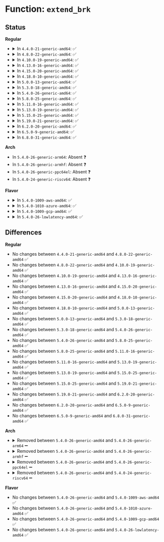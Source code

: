 # Function: <code>extend_brk</code>

## Status
<b>Regular</b>
<ul>
<li>
<details>
<summary>In <code>4.4.0-21-generic-amd64</code>: ✅</summary>

```c
void * extend_brk(size_t size, size_t align)
```

```json
{
  "name": "extend_brk",
  "collision_type": "Unique Global",
  "inline_type": "No",
  "funcs": [
    {
      "addr": 18446744071594990869,
      "name": "extend_brk",
      "external": true,
      "loc": "arch/x86/kernel/setup.c:264",
      "file": "arch/x86/kernel/setup.c",
      "inline": "seen, unknown",
      "caller_inline": [],
      "caller_func": [
        "arch/x86/xen/enlighten.c:xen_hvm_init_shared_info",
        "arch/x86/mm/init.c:early_alloc_pgt_buf",
        "drivers/firmware/dmi_scan.c:dmi_string",
        "drivers/firmware/dmi_scan.c:dmi_decode",
        "drivers/firmware/dmi_scan.c:dmi_decode",
        "drivers/firmware/dmi_scan.c:dmi_decode",
        "drivers/firmware/dmi_scan.c:dmi_decode",
        "drivers/firmware/dmi_scan.c:dmi_decode",
        "drivers/firmware/dmi_scan.c:dmi_decode",
        "drivers/firmware/dmi_scan.c:dmi_memdev_walk"
      ]
    }
  ],
  "symbols": [
    {
      "addr": 18446744071594990869,
      "name": "extend_brk",
      "section": ".init.text",
      "bind": "STB_GLOBAL",
      "size": 79
    }
  ]
}
```
</details>
</li>
<li>
<details>
<summary>In <code>4.8.0-22-generic-amd64</code>: ✅</summary>

```c
void * extend_brk(size_t size, size_t align)
```

```json
{
  "name": "extend_brk",
  "collision_type": "Unique Global",
  "inline_type": "No",
  "funcs": [
    {
      "addr": 18446744071595154308,
      "name": "extend_brk",
      "external": true,
      "loc": "arch/x86/kernel/setup.c:266",
      "file": "arch/x86/kernel/setup.c",
      "inline": "seen, unknown",
      "caller_inline": [],
      "caller_func": [
        "arch/x86/xen/enlighten.c:xen_hvm_init_shared_info",
        "arch/x86/mm/init.c:early_alloc_pgt_buf",
        "drivers/firmware/dmi_scan.c:dmi_decode",
        "drivers/firmware/dmi_scan.c:dmi_decode",
        "drivers/firmware/dmi_scan.c:dmi_decode",
        "drivers/firmware/dmi_scan.c:dmi_decode",
        "drivers/firmware/dmi_scan.c:dmi_decode",
        "drivers/firmware/dmi_scan.c:dmi_memdev_walk",
        "drivers/firmware/dmi_scan.c:dmi_string"
      ]
    }
  ],
  "symbols": [
    {
      "addr": 18446744071595154308,
      "name": "extend_brk",
      "section": ".init.text",
      "bind": "STB_GLOBAL",
      "size": 76
    }
  ]
}
```
</details>
</li>
<li>
<details>
<summary>In <code>4.10.0-19-generic-amd64</code>: ✅</summary>

```c
void * extend_brk(size_t size, size_t align)
```

```json
{
  "name": "extend_brk",
  "collision_type": "Unique Global",
  "inline_type": "No",
  "funcs": [
    {
      "addr": 18446744071595396936,
      "name": "extend_brk",
      "external": true,
      "loc": "arch/x86/kernel/setup.c:266",
      "file": "arch/x86/kernel/setup.c",
      "inline": "seen, unknown",
      "caller_inline": [],
      "caller_func": [
        "arch/x86/xen/enlighten.c:xen_hvm_init_shared_info",
        "arch/x86/mm/init.c:early_alloc_pgt_buf",
        "drivers/firmware/dmi_scan.c:dmi_decode",
        "drivers/firmware/dmi_scan.c:dmi_decode",
        "drivers/firmware/dmi_scan.c:dmi_decode",
        "drivers/firmware/dmi_scan.c:dmi_decode",
        "drivers/firmware/dmi_scan.c:dmi_decode",
        "drivers/firmware/dmi_scan.c:dmi_memdev_walk",
        "drivers/firmware/dmi_scan.c:dmi_string"
      ]
    }
  ],
  "symbols": [
    {
      "addr": 18446744071595396936,
      "name": "extend_brk",
      "section": ".init.text",
      "bind": "STB_GLOBAL",
      "size": 76
    }
  ]
}
```
</details>
</li>
<li>
<details>
<summary>In <code>4.13.0-16-generic-amd64</code>: ✅</summary>

```c
void * extend_brk(size_t size, size_t align)
```

```json
{
  "name": "extend_brk",
  "collision_type": "Unique Global",
  "inline_type": "No",
  "funcs": [
    {
      "addr": 18446744071596316307,
      "name": "extend_brk",
      "external": true,
      "loc": "arch/x86/kernel/setup.c:270",
      "file": "arch/x86/kernel/setup.c",
      "inline": "seen, unknown",
      "caller_inline": [],
      "caller_func": [
        "arch/x86/mm/init.c:early_alloc_pgt_buf",
        "drivers/firmware/dmi_scan.c:dmi_decode",
        "drivers/firmware/dmi_scan.c:dmi_decode",
        "drivers/firmware/dmi_scan.c:dmi_decode",
        "drivers/firmware/dmi_scan.c:dmi_decode",
        "drivers/firmware/dmi_scan.c:dmi_decode",
        "drivers/firmware/dmi_scan.c:dmi_memdev_walk",
        "drivers/firmware/dmi_scan.c:dmi_save_dev_pciaddr",
        "drivers/firmware/dmi_scan.c:dmi_string"
      ]
    }
  ],
  "symbols": [
    {
      "addr": 18446744071596316307,
      "name": "extend_brk",
      "section": ".init.text",
      "bind": "STB_GLOBAL",
      "size": 81
    }
  ]
}
```
</details>
</li>
<li>
<details>
<summary>In <code>4.15.0-20-generic-amd64</code>: ✅</summary>

```c
void * extend_brk(size_t size, size_t align)
```

```json
{
  "name": "extend_brk",
  "collision_type": "Unique Global",
  "inline_type": "No",
  "funcs": [
    {
      "addr": 18446744071602635229,
      "name": "extend_brk",
      "external": true,
      "loc": "arch/x86/kernel/setup.c:255",
      "file": "arch/x86/kernel/setup.c",
      "inline": "seen, unknown",
      "caller_inline": [],
      "caller_func": [
        "arch/x86/mm/init.c:early_alloc_pgt_buf",
        "drivers/firmware/dmi_scan.c:dmi_decode",
        "drivers/firmware/dmi_scan.c:dmi_decode",
        "drivers/firmware/dmi_scan.c:dmi_decode",
        "drivers/firmware/dmi_scan.c:dmi_decode",
        "drivers/firmware/dmi_scan.c:dmi_decode",
        "drivers/firmware/dmi_scan.c:dmi_memdev_walk",
        "drivers/firmware/dmi_scan.c:dmi_save_dev_pciaddr",
        "drivers/firmware/dmi_scan.c:dmi_string"
      ]
    }
  ],
  "symbols": [
    {
      "addr": 18446744071602635229,
      "name": "extend_brk",
      "section": ".init.text",
      "bind": "STB_GLOBAL",
      "size": 81
    }
  ]
}
```
</details>
</li>
<li>
<details>
<summary>In <code>4.18.0-10-generic-amd64</code>: ✅</summary>

```c
void * extend_brk(size_t size, size_t align)
```

```json
{
  "name": "extend_brk",
  "collision_type": "Unique Global",
  "inline_type": "No",
  "funcs": [
    {
      "addr": 18446744071602804853,
      "name": "extend_brk",
      "external": true,
      "loc": "arch/x86/kernel/setup.c:253",
      "file": "arch/x86/kernel/setup.c",
      "inline": "seen, unknown",
      "caller_inline": [],
      "caller_func": [
        "arch/x86/mm/init.c:early_alloc_pgt_buf",
        "drivers/firmware/dmi_scan.c:dmi_decode",
        "drivers/firmware/dmi_scan.c:dmi_decode",
        "drivers/firmware/dmi_scan.c:dmi_decode",
        "drivers/firmware/dmi_scan.c:dmi_decode",
        "drivers/firmware/dmi_scan.c:dmi_decode",
        "drivers/firmware/dmi_scan.c:dmi_memdev_walk",
        "drivers/firmware/dmi_scan.c:dmi_save_dev_pciaddr",
        "drivers/firmware/dmi_scan.c:dmi_save_one_device",
        "drivers/firmware/dmi_scan.c:dmi_string"
      ]
    }
  ],
  "symbols": [
    {
      "addr": 18446744071602804853,
      "name": "extend_brk",
      "section": ".init.text",
      "bind": "STB_GLOBAL",
      "size": 81
    }
  ]
}
```
</details>
</li>
<li>
<details>
<summary>In <code>5.0.0-13-generic-amd64</code>: ✅</summary>

```c
void * extend_brk(size_t size, size_t align)
```

```json
{
  "name": "extend_brk",
  "collision_type": "Unique Global",
  "inline_type": "No",
  "funcs": [
    {
      "addr": 18446744071604599897,
      "name": "extend_brk",
      "external": true,
      "loc": "arch/x86/kernel/setup.c:253",
      "file": "arch/x86/kernel/setup.c",
      "inline": "seen, unknown",
      "caller_inline": [],
      "caller_func": [
        "arch/x86/mm/init.c:early_alloc_pgt_buf",
        "arch/x86/mm/init.c:alloc_low_pages",
        "drivers/firmware/dmi_scan.c:dmi_decode",
        "drivers/firmware/dmi_scan.c:dmi_decode",
        "drivers/firmware/dmi_scan.c:dmi_decode",
        "drivers/firmware/dmi_scan.c:dmi_decode",
        "drivers/firmware/dmi_scan.c:dmi_decode",
        "drivers/firmware/dmi_scan.c:dmi_memdev_walk",
        "drivers/firmware/dmi_scan.c:dmi_save_dev_pciaddr",
        "drivers/firmware/dmi_scan.c:dmi_save_one_device",
        "drivers/firmware/dmi_scan.c:dmi_string"
      ]
    }
  ],
  "symbols": [
    {
      "addr": 18446744071604599897,
      "name": "extend_brk",
      "section": ".init.text",
      "bind": "STB_GLOBAL",
      "size": 81
    }
  ]
}
```
</details>
</li>
<li>
<details>
<summary>In <code>5.3.0-18-generic-amd64</code>: ✅</summary>

```c
void * extend_brk(size_t size, size_t align)
```

```json
{
  "name": "extend_brk",
  "collision_type": "Unique Global",
  "inline_type": "No",
  "funcs": [
    {
      "addr": 18446744071604696164,
      "name": "extend_brk",
      "external": true,
      "loc": "arch/x86/kernel/setup.c:255",
      "file": "arch/x86/kernel/setup.c",
      "inline": "seen, unknown",
      "caller_inline": [],
      "caller_func": [
        "arch/x86/mm/init.c:early_alloc_pgt_buf",
        "arch/x86/mm/init.c:alloc_low_pages",
        "drivers/firmware/dmi_scan.c:dmi_setup",
        "drivers/firmware/dmi_scan.c:dmi_decode",
        "drivers/firmware/dmi_scan.c:dmi_decode",
        "drivers/firmware/dmi_scan.c:dmi_decode",
        "drivers/firmware/dmi_scan.c:dmi_decode",
        "drivers/firmware/dmi_scan.c:dmi_decode",
        "drivers/firmware/dmi_scan.c:dmi_save_dev_pciaddr",
        "drivers/firmware/dmi_scan.c:dmi_save_one_device",
        "drivers/firmware/dmi_scan.c:dmi_string"
      ]
    }
  ],
  "symbols": [
    {
      "addr": 18446744071604696164,
      "name": "extend_brk",
      "section": ".init.text",
      "bind": "STB_GLOBAL",
      "size": 84
    }
  ]
}
```
</details>
</li>
<li>
<details>
<summary>In <code>5.4.0-26-generic-amd64</code>: ✅</summary>

```c
void * extend_brk(size_t size, size_t align)
```

```json
{
  "name": "extend_brk",
  "collision_type": "Unique Global",
  "inline_type": "No",
  "funcs": [
    {
      "addr": 18446744071604708508,
      "name": "extend_brk",
      "external": true,
      "loc": "arch/x86/kernel/setup.c:255",
      "file": "arch/x86/kernel/setup.c",
      "inline": "seen, unknown",
      "caller_inline": [],
      "caller_func": [
        "arch/x86/mm/init.c:early_alloc_pgt_buf",
        "arch/x86/mm/init.c:alloc_low_pages",
        "drivers/firmware/dmi_scan.c:dmi_setup",
        "drivers/firmware/dmi_scan.c:dmi_decode",
        "drivers/firmware/dmi_scan.c:dmi_decode",
        "drivers/firmware/dmi_scan.c:dmi_decode",
        "drivers/firmware/dmi_scan.c:dmi_decode",
        "drivers/firmware/dmi_scan.c:dmi_decode",
        "drivers/firmware/dmi_scan.c:dmi_save_dev_pciaddr",
        "drivers/firmware/dmi_scan.c:dmi_save_one_device",
        "drivers/firmware/dmi_scan.c:dmi_string"
      ]
    }
  ],
  "symbols": [
    {
      "addr": 18446744071604708508,
      "name": "extend_brk",
      "section": ".init.text",
      "bind": "STB_GLOBAL",
      "size": 84
    }
  ]
}
```
</details>
</li>
<li>
<details>
<summary>In <code>5.8.0-25-generic-amd64</code>: ✅</summary>

```c
void * extend_brk(size_t size, size_t align)
```

```json
{
  "name": "extend_brk",
  "collision_type": "Unique Global",
  "inline_type": "No",
  "funcs": [
    {
      "addr": 18446744071609055325,
      "name": "extend_brk",
      "external": true,
      "loc": "arch/x86/kernel/setup.c:195",
      "file": "arch/x86/kernel/setup.c",
      "inline": "seen, unknown",
      "caller_inline": [],
      "caller_func": [
        "arch/x86/mm/init.c:early_alloc_pgt_buf",
        "arch/x86/mm/init.c:alloc_low_pages",
        "drivers/firmware/dmi_scan.c:dmi_setup",
        "drivers/firmware/dmi_scan.c:dmi_decode",
        "drivers/firmware/dmi_scan.c:dmi_decode",
        "drivers/firmware/dmi_scan.c:dmi_save_dev_pciaddr",
        "drivers/firmware/dmi_scan.c:dmi_save_ipmi_device",
        "drivers/firmware/dmi_scan.c:dmi_save_ipmi_device",
        "drivers/firmware/dmi_scan.c:dmi_save_one_device",
        "drivers/firmware/dmi_scan.c:dmi_save_release",
        "drivers/firmware/dmi_scan.c:dmi_string"
      ]
    }
  ],
  "symbols": [
    {
      "addr": 18446744071609055325,
      "name": "extend_brk",
      "section": ".init.text",
      "bind": "STB_GLOBAL",
      "size": 81
    }
  ]
}
```
</details>
</li>
<li>
<details>
<summary>In <code>5.11.0-16-generic-amd64</code>: ✅</summary>

```c
void * extend_brk(size_t size, size_t align)
```

```json
{
  "name": "extend_brk",
  "collision_type": "Unique Global",
  "inline_type": "No",
  "funcs": [
    {
      "addr": 18446744071612118665,
      "name": "extend_brk",
      "external": true,
      "loc": "arch/x86/kernel/setup.c:194",
      "file": "arch/x86/kernel/setup.c",
      "inline": "seen, unknown",
      "caller_inline": [],
      "caller_func": [
        "arch/x86/mm/init.c:early_alloc_pgt_buf",
        "arch/x86/mm/init.c:alloc_low_pages",
        "drivers/firmware/dmi_scan.c:dmi_setup",
        "drivers/firmware/dmi_scan.c:dmi_decode",
        "drivers/firmware/dmi_scan.c:dmi_decode",
        "drivers/firmware/dmi_scan.c:dmi_save_dev_pciaddr",
        "drivers/firmware/dmi_scan.c:dmi_save_ipmi_device",
        "drivers/firmware/dmi_scan.c:dmi_save_ipmi_device",
        "drivers/firmware/dmi_scan.c:dmi_save_one_device",
        "drivers/firmware/dmi_scan.c:dmi_save_release",
        "drivers/firmware/dmi_scan.c:dmi_string"
      ]
    }
  ],
  "symbols": [
    {
      "addr": 18446744071612118665,
      "name": "extend_brk",
      "section": ".init.text",
      "bind": "STB_GLOBAL",
      "size": 81
    }
  ]
}
```
</details>
</li>
<li>
<details>
<summary>In <code>5.13.0-19-generic-amd64</code>: ✅</summary>

```c
void * extend_brk(size_t size, size_t align)
```

```json
{
  "name": "extend_brk",
  "collision_type": "Unique Global",
  "inline_type": "No",
  "funcs": [
    {
      "addr": 18446744071614258484,
      "name": "extend_brk",
      "external": true,
      "loc": "arch/x86/kernel/setup.c:194",
      "file": "arch/x86/kernel/setup.c",
      "inline": "seen, unknown",
      "caller_inline": [],
      "caller_func": [
        "arch/x86/mm/init.c:early_alloc_pgt_buf",
        "arch/x86/mm/init.c:alloc_low_pages",
        "drivers/firmware/dmi_scan.c:dmi_setup",
        "drivers/firmware/dmi_scan.c:dmi_decode",
        "drivers/firmware/dmi_scan.c:dmi_decode",
        "drivers/firmware/dmi_scan.c:dmi_decode",
        "drivers/firmware/dmi_scan.c:dmi_decode",
        "drivers/firmware/dmi_scan.c:dmi_decode",
        "drivers/firmware/dmi_scan.c:dmi_save_dev_pciaddr",
        "drivers/firmware/dmi_scan.c:dmi_save_one_device",
        "drivers/firmware/dmi_scan.c:dmi_save_release",
        "drivers/firmware/dmi_scan.c:dmi_string"
      ]
    }
  ],
  "symbols": [
    {
      "addr": 18446744071614258484,
      "name": "extend_brk",
      "section": ".init.text",
      "bind": "STB_GLOBAL",
      "size": 81
    }
  ]
}
```
</details>
</li>
<li>
<details>
<summary>In <code>5.15.0-25-generic-amd64</code>: ✅</summary>

```c
void * extend_brk(size_t size, size_t align)
```

```json
{
  "name": "extend_brk",
  "collision_type": "Unique Global",
  "inline_type": "No",
  "funcs": [
    {
      "addr": 18446744071615179940,
      "name": "extend_brk",
      "external": true,
      "loc": "arch/x86/kernel/setup.c:196",
      "file": "arch/x86/kernel/setup.c",
      "inline": "seen, unknown",
      "caller_inline": [],
      "caller_func": [
        "arch/x86/mm/init.c:early_alloc_pgt_buf",
        "arch/x86/mm/init.c:alloc_low_pages",
        "drivers/firmware/dmi_scan.c:dmi_setup",
        "drivers/firmware/dmi_scan.c:dmi_decode",
        "drivers/firmware/dmi_scan.c:dmi_decode",
        "drivers/firmware/dmi_scan.c:dmi_decode",
        "drivers/firmware/dmi_scan.c:dmi_decode",
        "drivers/firmware/dmi_scan.c:dmi_decode",
        "drivers/firmware/dmi_scan.c:dmi_save_dev_pciaddr",
        "drivers/firmware/dmi_scan.c:dmi_save_one_device",
        "drivers/firmware/dmi_scan.c:dmi_save_release",
        "drivers/firmware/dmi_scan.c:dmi_string"
      ]
    }
  ],
  "symbols": [
    {
      "addr": 18446744071615179940,
      "name": "extend_brk",
      "section": ".init.text",
      "bind": "STB_GLOBAL",
      "size": 81
    }
  ]
}
```
</details>
</li>
<li>
<details>
<summary>In <code>5.19.0-21-generic-amd64</code>: ✅</summary>

```c
void * extend_brk(size_t size, size_t align)
```

```json
{
  "name": "extend_brk",
  "collision_type": "Unique Global",
  "inline_type": "No",
  "funcs": [
    {
      "addr": 18446744071616945997,
      "name": "extend_brk",
      "external": true,
      "loc": "arch/x86/kernel/setup.c:192",
      "file": "arch/x86/kernel/setup.c",
      "inline": "seen, unknown",
      "caller_inline": [],
      "caller_func": [
        "arch/x86/mm/init.c:early_alloc_pgt_buf",
        "arch/x86/mm/init.c:alloc_low_pages",
        "drivers/firmware/dmi_scan.c:dmi_setup",
        "drivers/firmware/dmi_scan.c:dmi_decode",
        "drivers/firmware/dmi_scan.c:dmi_decode",
        "drivers/firmware/dmi_scan.c:dmi_decode",
        "drivers/firmware/dmi_scan.c:dmi_decode",
        "drivers/firmware/dmi_scan.c:dmi_decode",
        "drivers/firmware/dmi_scan.c:dmi_save_dev_pciaddr",
        "drivers/firmware/dmi_scan.c:dmi_save_one_device",
        "drivers/firmware/dmi_scan.c:dmi_save_release",
        "drivers/firmware/dmi_scan.c:dmi_string"
      ]
    }
  ],
  "symbols": [
    {
      "addr": 18446744071616945997,
      "name": "extend_brk",
      "section": ".init.text",
      "bind": "STB_GLOBAL",
      "size": 93
    }
  ]
}
```
</details>
</li>
<li>
<details>
<summary>In <code>6.2.0-20-generic-amd64</code>: ✅</summary>

```c
void * extend_brk(size_t size, size_t align)
```

```json
{
  "name": "extend_brk",
  "collision_type": "Unique Global",
  "inline_type": "No",
  "funcs": [
    {
      "addr": 18446744071627555296,
      "name": "extend_brk",
      "external": true,
      "loc": "arch/x86/kernel/setup.c:201",
      "file": "arch/x86/kernel/setup.c",
      "inline": "seen, unknown",
      "caller_inline": [],
      "caller_func": [
        "arch/x86/mm/init.c:early_alloc_pgt_buf",
        "arch/x86/mm/init.c:alloc_low_pages",
        "drivers/firmware/dmi_scan.c:dmi_setup",
        "drivers/firmware/dmi_scan.c:dmi_decode",
        "drivers/firmware/dmi_scan.c:dmi_decode",
        "drivers/firmware/dmi_scan.c:dmi_decode",
        "drivers/firmware/dmi_scan.c:dmi_save_dev_pciaddr",
        "drivers/firmware/dmi_scan.c:dmi_save_ipmi_device",
        "drivers/firmware/dmi_scan.c:dmi_save_ipmi_device",
        "drivers/firmware/dmi_scan.c:dmi_save_one_device",
        "drivers/firmware/dmi_scan.c:dmi_save_release",
        "drivers/firmware/dmi_scan.c:dmi_string"
      ]
    }
  ],
  "symbols": [
    {
      "addr": 18446744071627555296,
      "name": "extend_brk",
      "section": ".init.text",
      "bind": "STB_GLOBAL",
      "size": 93
    }
  ]
}
```
</details>
</li>
<li>
<details>
<summary>In <code>6.5.0-9-generic-amd64</code>: ✅</summary>

```c
void * extend_brk(size_t size, size_t align)
```

```json
{
  "name": "extend_brk",
  "collision_type": "Unique Global",
  "inline_type": "No",
  "funcs": [
    {
      "addr": 18446744071619304624,
      "name": "extend_brk",
      "external": true,
      "loc": "arch/x86/kernel/setup.c:195",
      "file": "arch/x86/kernel/setup.c",
      "inline": "seen, unknown",
      "caller_inline": [],
      "caller_func": [
        "arch/x86/mm/init.c:early_alloc_pgt_buf",
        "arch/x86/mm/init.c:alloc_low_pages",
        "drivers/firmware/dmi_scan.c:dmi_setup",
        "drivers/firmware/dmi_scan.c:dmi_decode",
        "drivers/firmware/dmi_scan.c:dmi_decode",
        "drivers/firmware/dmi_scan.c:dmi_decode",
        "drivers/firmware/dmi_scan.c:dmi_save_dev_pciaddr",
        "drivers/firmware/dmi_scan.c:dmi_save_ipmi_device",
        "drivers/firmware/dmi_scan.c:dmi_save_ipmi_device",
        "drivers/firmware/dmi_scan.c:dmi_save_one_device",
        "drivers/firmware/dmi_scan.c:dmi_save_release",
        "drivers/firmware/dmi_scan.c:dmi_string"
      ]
    }
  ],
  "symbols": [
    {
      "addr": 18446744071619304624,
      "name": "extend_brk",
      "section": ".init.text",
      "bind": "STB_GLOBAL",
      "size": 93
    }
  ]
}
```
</details>
</li>
<li>
<details>
<summary>In <code>6.8.0-31-generic-amd64</code>: ✅</summary>

```c
void * extend_brk(size_t size, size_t align)
```

```json
{
  "name": "extend_brk",
  "collision_type": "Unique Global",
  "inline_type": "No",
  "funcs": [
    {
      "addr": 18446744071621597424,
      "name": "extend_brk",
      "external": true,
      "loc": "arch/x86/kernel/setup.c:194",
      "file": "arch/x86/kernel/setup.c",
      "inline": "seen, unknown",
      "caller_inline": [],
      "caller_func": [
        "arch/x86/mm/init.c:early_alloc_pgt_buf",
        "arch/x86/mm/init.c:alloc_low_pages",
        "drivers/firmware/dmi_scan.c:dmi_setup",
        "drivers/firmware/dmi_scan.c:dmi_decode",
        "drivers/firmware/dmi_scan.c:dmi_decode",
        "drivers/firmware/dmi_scan.c:dmi_decode",
        "drivers/firmware/dmi_scan.c:dmi_save_dev_pciaddr",
        "drivers/firmware/dmi_scan.c:dmi_save_ipmi_device",
        "drivers/firmware/dmi_scan.c:dmi_save_ipmi_device",
        "drivers/firmware/dmi_scan.c:dmi_save_one_device",
        "drivers/firmware/dmi_scan.c:dmi_save_release",
        "drivers/firmware/dmi_scan.c:dmi_string"
      ]
    }
  ],
  "symbols": [
    {
      "addr": 18446744071621597424,
      "name": "extend_brk",
      "section": ".init.text",
      "bind": "STB_GLOBAL",
      "size": 93
    }
  ]
}
```
</details>
</li>
</ul>
<b>Arch</b>
<ul>
<li>
In <code>5.4.0-26-generic-arm64</code>: Absent ❓
</li>
<li>
In <code>5.4.0-26-generic-armhf</code>: Absent ❓
</li>
<li>
In <code>5.4.0-26-generic-ppc64el</code>: Absent ❓
</li>
<li>
In <code>5.4.0-24-generic-riscv64</code>: Absent ❓
</li>
</ul>
<b>Flavor</b>
<ul>
<li>
<details>
<summary>In <code>5.4.0-1009-aws-amd64</code>: ✅</summary>

```c
void * extend_brk(size_t size, size_t align)
```

```json
{
  "name": "extend_brk",
  "collision_type": "Unique Global",
  "inline_type": "No",
  "funcs": [
    {
      "addr": 18446744071604634796,
      "name": "extend_brk",
      "external": true,
      "loc": "arch/x86/kernel/setup.c:255",
      "file": "arch/x86/kernel/setup.c",
      "inline": "seen, unknown",
      "caller_inline": [],
      "caller_func": [
        "arch/x86/mm/init.c:early_alloc_pgt_buf",
        "arch/x86/mm/init.c:alloc_low_pages",
        "drivers/firmware/dmi_scan.c:dmi_setup",
        "drivers/firmware/dmi_scan.c:dmi_decode",
        "drivers/firmware/dmi_scan.c:dmi_decode",
        "drivers/firmware/dmi_scan.c:dmi_decode",
        "drivers/firmware/dmi_scan.c:dmi_decode",
        "drivers/firmware/dmi_scan.c:dmi_decode",
        "drivers/firmware/dmi_scan.c:dmi_save_dev_pciaddr",
        "drivers/firmware/dmi_scan.c:dmi_save_one_device",
        "drivers/firmware/dmi_scan.c:dmi_string"
      ]
    }
  ],
  "symbols": [
    {
      "addr": 18446744071604634796,
      "name": "extend_brk",
      "section": ".init.text",
      "bind": "STB_GLOBAL",
      "size": 84
    }
  ]
}
```
</details>
</li>
<li>
<details>
<summary>In <code>5.4.0-1010-azure-amd64</code>: ✅</summary>

```c
void * extend_brk(size_t size, size_t align)
```

```json
{
  "name": "extend_brk",
  "collision_type": "Unique Global",
  "inline_type": "No",
  "funcs": [
    {
      "addr": 18446744071604602812,
      "name": "extend_brk",
      "external": true,
      "loc": "arch/x86/kernel/setup.c:255",
      "file": "arch/x86/kernel/setup.c",
      "inline": "seen, unknown",
      "caller_inline": [],
      "caller_func": [
        "arch/x86/mm/init.c:early_alloc_pgt_buf",
        "arch/x86/mm/init.c:alloc_low_pages",
        "drivers/firmware/dmi_scan.c:dmi_setup",
        "drivers/firmware/dmi_scan.c:dmi_decode",
        "drivers/firmware/dmi_scan.c:dmi_decode",
        "drivers/firmware/dmi_scan.c:dmi_decode",
        "drivers/firmware/dmi_scan.c:dmi_decode",
        "drivers/firmware/dmi_scan.c:dmi_decode",
        "drivers/firmware/dmi_scan.c:dmi_save_dev_pciaddr",
        "drivers/firmware/dmi_scan.c:dmi_save_one_device",
        "drivers/firmware/dmi_scan.c:dmi_string"
      ]
    }
  ],
  "symbols": [
    {
      "addr": 18446744071604602812,
      "name": "extend_brk",
      "section": ".init.text",
      "bind": "STB_GLOBAL",
      "size": 84
    }
  ]
}
```
</details>
</li>
<li>
<details>
<summary>In <code>5.4.0-1009-gcp-amd64</code>: ✅</summary>

```c
void * extend_brk(size_t size, size_t align)
```

```json
{
  "name": "extend_brk",
  "collision_type": "Unique Global",
  "inline_type": "No",
  "funcs": [
    {
      "addr": 18446744071604712604,
      "name": "extend_brk",
      "external": true,
      "loc": "arch/x86/kernel/setup.c:255",
      "file": "arch/x86/kernel/setup.c",
      "inline": "seen, unknown",
      "caller_inline": [],
      "caller_func": [
        "arch/x86/mm/init.c:early_alloc_pgt_buf",
        "arch/x86/mm/init.c:alloc_low_pages",
        "drivers/firmware/dmi_scan.c:dmi_setup",
        "drivers/firmware/dmi_scan.c:dmi_decode",
        "drivers/firmware/dmi_scan.c:dmi_decode",
        "drivers/firmware/dmi_scan.c:dmi_decode",
        "drivers/firmware/dmi_scan.c:dmi_decode",
        "drivers/firmware/dmi_scan.c:dmi_decode",
        "drivers/firmware/dmi_scan.c:dmi_save_dev_pciaddr",
        "drivers/firmware/dmi_scan.c:dmi_save_one_device",
        "drivers/firmware/dmi_scan.c:dmi_string"
      ]
    }
  ],
  "symbols": [
    {
      "addr": 18446744071604712604,
      "name": "extend_brk",
      "section": ".init.text",
      "bind": "STB_GLOBAL",
      "size": 84
    }
  ]
}
```
</details>
</li>
<li>
<details>
<summary>In <code>5.4.0-26-lowlatency-amd64</code>: ✅</summary>

```c
void * extend_brk(size_t size, size_t align)
```

```json
{
  "name": "extend_brk",
  "collision_type": "Unique Global",
  "inline_type": "No",
  "funcs": [
    {
      "addr": 18446744071604712620,
      "name": "extend_brk",
      "external": true,
      "loc": "arch/x86/kernel/setup.c:255",
      "file": "arch/x86/kernel/setup.c",
      "inline": "seen, unknown",
      "caller_inline": [],
      "caller_func": [
        "arch/x86/mm/init.c:early_alloc_pgt_buf",
        "arch/x86/mm/init.c:alloc_low_pages",
        "drivers/firmware/dmi_scan.c:dmi_setup",
        "drivers/firmware/dmi_scan.c:dmi_decode",
        "drivers/firmware/dmi_scan.c:dmi_decode",
        "drivers/firmware/dmi_scan.c:dmi_decode",
        "drivers/firmware/dmi_scan.c:dmi_decode",
        "drivers/firmware/dmi_scan.c:dmi_decode",
        "drivers/firmware/dmi_scan.c:dmi_save_dev_pciaddr",
        "drivers/firmware/dmi_scan.c:dmi_save_one_device",
        "drivers/firmware/dmi_scan.c:dmi_string"
      ]
    }
  ],
  "symbols": [
    {
      "addr": 18446744071604712620,
      "name": "extend_brk",
      "section": ".init.text",
      "bind": "STB_GLOBAL",
      "size": 84
    }
  ]
}
```
</details>
</li>
</ul>

## Differences
<b>Regular</b>
<ul>
<li>
No changes between <code>4.4.0-21-generic-amd64</code> and <code>4.8.0-22-generic-amd64</code> ✅
</li>
<li>
No changes between <code>4.8.0-22-generic-amd64</code> and <code>4.10.0-19-generic-amd64</code> ✅
</li>
<li>
No changes between <code>4.10.0-19-generic-amd64</code> and <code>4.13.0-16-generic-amd64</code> ✅
</li>
<li>
No changes between <code>4.13.0-16-generic-amd64</code> and <code>4.15.0-20-generic-amd64</code> ✅
</li>
<li>
No changes between <code>4.15.0-20-generic-amd64</code> and <code>4.18.0-10-generic-amd64</code> ✅
</li>
<li>
No changes between <code>4.18.0-10-generic-amd64</code> and <code>5.0.0-13-generic-amd64</code> ✅
</li>
<li>
No changes between <code>5.0.0-13-generic-amd64</code> and <code>5.3.0-18-generic-amd64</code> ✅
</li>
<li>
No changes between <code>5.3.0-18-generic-amd64</code> and <code>5.4.0-26-generic-amd64</code> ✅
</li>
<li>
No changes between <code>5.4.0-26-generic-amd64</code> and <code>5.8.0-25-generic-amd64</code> ✅
</li>
<li>
No changes between <code>5.8.0-25-generic-amd64</code> and <code>5.11.0-16-generic-amd64</code> ✅
</li>
<li>
No changes between <code>5.11.0-16-generic-amd64</code> and <code>5.13.0-19-generic-amd64</code> ✅
</li>
<li>
No changes between <code>5.13.0-19-generic-amd64</code> and <code>5.15.0-25-generic-amd64</code> ✅
</li>
<li>
No changes between <code>5.15.0-25-generic-amd64</code> and <code>5.19.0-21-generic-amd64</code> ✅
</li>
<li>
No changes between <code>5.19.0-21-generic-amd64</code> and <code>6.2.0-20-generic-amd64</code> ✅
</li>
<li>
No changes between <code>6.2.0-20-generic-amd64</code> and <code>6.5.0-9-generic-amd64</code> ✅
</li>
<li>
No changes between <code>6.5.0-9-generic-amd64</code> and <code>6.8.0-31-generic-amd64</code> ✅
</li>
</ul>
<b>Arch</b>
<ul>
<li>
<details>
<summary>Removed between <code>5.4.0-26-generic-amd64</code> and <code>5.4.0-26-generic-arm64</code> ➖</summary>

```c
void * extend_brk(size_t size, size_t align)
```
</details>
</li>
<li>
<details>
<summary>Removed between <code>5.4.0-26-generic-amd64</code> and <code>5.4.0-26-generic-armhf</code> ➖</summary>

```c
void * extend_brk(size_t size, size_t align)
```
</details>
</li>
<li>
<details>
<summary>Removed between <code>5.4.0-26-generic-amd64</code> and <code>5.4.0-26-generic-ppc64el</code> ➖</summary>

```c
void * extend_brk(size_t size, size_t align)
```
</details>
</li>
<li>
<details>
<summary>Removed between <code>5.4.0-26-generic-amd64</code> and <code>5.4.0-24-generic-riscv64</code> ➖</summary>

```c
void * extend_brk(size_t size, size_t align)
```
</details>
</li>
</ul>
<b>Flavor</b>
<ul>
<li>
No changes between <code>5.4.0-26-generic-amd64</code> and <code>5.4.0-1009-aws-amd64</code> ✅
</li>
<li>
No changes between <code>5.4.0-26-generic-amd64</code> and <code>5.4.0-1010-azure-amd64</code> ✅
</li>
<li>
No changes between <code>5.4.0-26-generic-amd64</code> and <code>5.4.0-1009-gcp-amd64</code> ✅
</li>
<li>
No changes between <code>5.4.0-26-generic-amd64</code> and <code>5.4.0-26-lowlatency-amd64</code> ✅
</li>
</ul>
